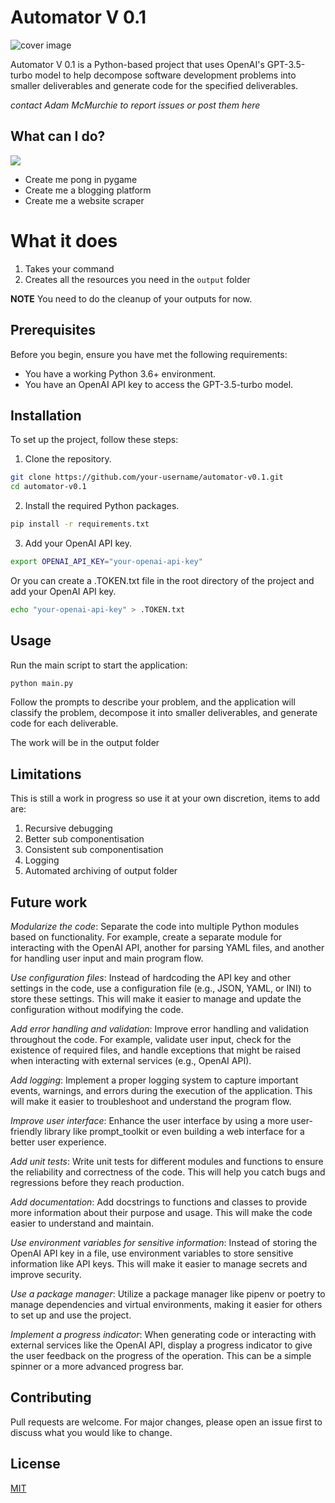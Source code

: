 # Automator V 0.1

![cover image](frontCover.png)

Automator V 0.1 is a Python-based project that uses OpenAI's GPT-3.5-turbo model to help decompose software development problems into smaller deliverables and generate code for the specified deliverables.

*contact Adam McMurchie to report issues or post them here*


## What can I do?

![](sample.png)  


- Create me pong in pygame
- Create me a blogging platform
- Create me a website scraper

# What it does

1. Takes your command
2. Creates all the resources you need in the `output` folder

**NOTE** You need to do the cleanup of your outputs for now.

## Prerequisites

Before you begin, ensure you have met the following requirements:

* You have a working Python 3.6+ environment.
* You have an OpenAI API key to access the GPT-3.5-turbo model.

## Installation

To set up the project, follow these steps:

1. Clone the repository.

```bash
git clone https://github.com/your-username/automator-v0.1.git
cd automator-v0.1
```

2. Install the required Python packages.

```bash
pip install -r requirements.txt
``` 


3. Add your OpenAI API key.

```bash
export OPENAI_API_KEY="your-openai-api-key"
```

Or you can create a .TOKEN.txt file in the root directory of the project and add your OpenAI API key.

```bash
echo "your-openai-api-key" > .TOKEN.txt
```

## Usage

Run the main script to start the application:

```bash
python main.py
```


Follow the prompts to describe your problem, and the application will classify the problem, decompose it into smaller deliverables, and generate code for each deliverable.

The work will be in the output folder

## Limitations

This is still a work in progress so use it at your own discretion, items to add are:

1. Recursive debugging
2. Better sub componentisation
3. Consistent sub componentisation
4. Logging
5. Automated archiving of output folder



## Future work 


*Modularize the code*: Separate the code into multiple Python modules based on functionality. For example, create a separate module for interacting with the OpenAI API, another for parsing YAML files, and another for handling user input and main program flow.

*Use configuration files*: Instead of hardcoding the API key and other settings in the code, use a configuration file (e.g., JSON, YAML, or INI) to store these settings. This will make it easier to manage and update the configuration without modifying the code.

*Add error handling and validation*: Improve error handling and validation throughout the code. For example, validate user input, check for the existence of required files, and handle exceptions that might be raised when interacting with external services (e.g., OpenAI API).

*Add logging*: Implement a proper logging system to capture important events, warnings, and errors during the execution of the application. This will make it easier to troubleshoot and understand the program flow.

*Improve user interface*: Enhance the user interface by using a more user-friendly library like prompt_toolkit or even building a web interface for a better user experience.

*Add unit tests*: Write unit tests for different modules and functions to ensure the reliability and correctness of the code. This will help you catch bugs and regressions before they reach production.

*Add documentation*: Add docstrings to functions and classes to provide more information about their purpose and usage. This will make the code easier to understand and maintain.

*Use environment variables for sensitive information*: Instead of storing the OpenAI API key in a file, use environment variables to store sensitive information like API keys. This will make it easier to manage secrets and improve security.

*Use a package manager*: Utilize a package manager like pipenv or poetry to manage dependencies and virtual environments, making it easier for others to set up and use the project.

*Implement a progress indicator*: When generating code or interacting with external services like the OpenAI API, display a progress indicator to give the user feedback on the progress of the operation. This can be a simple spinner or a more advanced progress bar.



## Contributing

Pull requests are welcome. For major changes, please open an issue first to discuss what you would like to change.

## License

[MIT](https://choosealicense.com/licenses/mit/)
